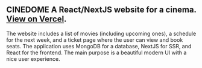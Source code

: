 CINEDOME
A React/NextJS website for a cinema.
[View on Vercel]([https://nextjs.org/learn](https://cinedome-one.vercel.app/tickets/65007edf804a97e226b581f0)https://cinedome-one.vercel.app/tickets/65007edf804a97e226b581f0).
-------------------------------
The website includes a list of movies (including upcoming ones), a schedule for the next week, and a ticket page where the user can view and book seats.
The application uses MongoDB for a database, NextJS for SSR, and React for the frontend. The main purpose is a beautiful modern UI with a nice user experience.
